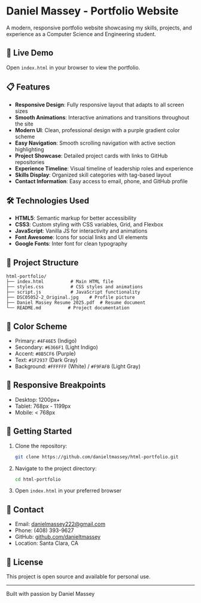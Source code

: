 # Daniel Massey - Portfolio Website

A modern, responsive portfolio website showcasing my skills, projects, and experience as a Computer Science and Engineering student.

## 🚀 Live Demo

Open `index.html` in your browser to view the portfolio.

## 📋 Features

- **Responsive Design**: Fully responsive layout that adapts to all screen sizes
- **Smooth Animations**: Interactive animations and transitions throughout the site
- **Modern UI**: Clean, professional design with a purple gradient color scheme
- **Easy Navigation**: Smooth scrolling navigation with active section highlighting
- **Project Showcase**: Detailed project cards with links to GitHub repositories
- **Experience Timeline**: Visual timeline of leadership roles and experience
- **Skills Display**: Organized skill categories with tag-based layout
- **Contact Information**: Easy access to email, phone, and GitHub profile

## 🛠️ Technologies Used

- **HTML5**: Semantic markup for better accessibility
- **CSS3**: Custom styling with CSS variables, Grid, and Flexbox
- **JavaScript**: Vanilla JS for interactivity and animations
- **Font Awesome**: Icons for social links and UI elements
- **Google Fonts**: Inter font for clean typography

## 📁 Project Structure

```
html-portfolio/
├── index.html          # Main HTML file
├── styles.css          # CSS styles and animations
├── script.js           # JavaScript functionality
├── DSC05052-2_Original.jpg    # Profile picture
├── Daniel Massey Resume 2025.pdf  # Resume document
└── README.md          # Project documentation
```

## 🎨 Color Scheme

- Primary: `#4F46E5` (Indigo)
- Secondary: `#6366F1` (Light Indigo)
- Accent: `#8B5CF6` (Purple)
- Text: `#1F2937` (Dark Gray)
- Background: `#FFFFFF` (White) / `#F9FAFB` (Light Gray)

## 📱 Responsive Breakpoints

- Desktop: 1200px+
- Tablet: 768px - 1199px
- Mobile: < 768px

## 🚀 Getting Started

1. Clone the repository:
   ```bash
   git clone https://github.com/danieltmassey/html-portfolio.git
   ```

2. Navigate to the project directory:
   ```bash
   cd html-portfolio
   ```

3. Open `index.html` in your preferred browser

## 📧 Contact

- Email: danielmassey222@gmail.com
- Phone: (408) 393-9627
- GitHub: [github.com/danieltmassey](https://github.com/danieltmassey)
- Location: Santa Clara, CA

## 📄 License

This project is open source and available for personal use.

---

Built with passion by Daniel Massey